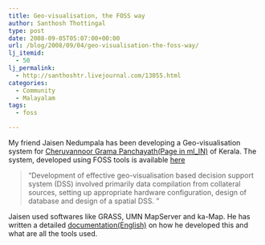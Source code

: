 ```yaml
---
title: Geo-visualisation, the FOSS way
author: Santhosh Thottingal
type: post
date: 2008-09-05T05:07:00+00:00
url: /blog/2008/09/04/geo-visualisation-the-foss-way/
lj_itemid:
  - 50
lj_permalink:
  - http://santhoshtr.livejournal.com/13055.html
categories:
  - Community
  - Malayalam
tags:
  - foss

---
```

My friend Jaisen Nedumpala has been developing a Geo-visualisation system for [Cheruvannoor Grama Panchayath(Page in ml_IN)][1] of Kerala. The system, developed using FOSS tools is available [here][2]

> &#8220;Development of effective geo-visualisation based decision support system (DSS) involved primarily data compilation from collateral sources, setting up appropriate hardware configuration, design of database and design of a spatial DSS. &#8221;

Jaisen used softwares like GRASS, UMN MapServer and ka-Map. He has written a detailed [documentation(English)][3] on how he developed this and what are all the tools used.

 [1]: http://cheruvannur.web4all.in/
 [2]: http://cheruvannur.web4all.in/resources/
 [3]: http://cheruvannur.web4all.in/visualisation_methodology/